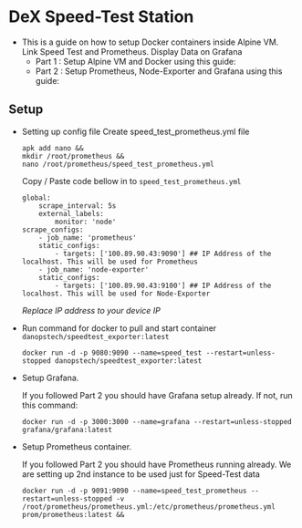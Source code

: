 # DeX Speed-Test Station

* This is a guide on how to setup Docker containers inside Alpine VM. Link Speed Test and Prometheus. Display Data on Grafana
  - Part 1 : Setup Alpine VM and Docker using this guide:
  - Part 2 : Setup Prometheus, Node-Exporter and Grafana using this guide:

## Setup

*	Setting up config file
	Create speed_test_prometheus.yml file
	```
	apk add nano &&
	mkdir /root/prometheus &&
	nano /root/prometheus/speed_test_prometheus.yml
	```
	Copy / Paste code bellow in to `speed_test_prometheus.yml`
	```
	global:
		scrape_interval: 5s
		external_labels:
			monitor: 'node'
	scrape_configs:
		- job_name: 'prometheus'
		static_configs:
			- targets: ['100.89.90.43:9090'] ## IP Address of the localhost. This will be used for Prometheus
		- job_name: 'node-exporter'
		static_configs:
			- targets: ['100.89.90.43:9100'] ## IP Address of the localhost. This will be used for Node-Exporter
	```
	*Replace IP address to your device IP*
	
*	Run command for docker to pull and start container `danopstech/speedtest_exporter:latest`
	```
	docker run -d -p 9080:9090 --name=speed_test --restart=unless-stopped danopstech/speedtest_exporter:latest 
	```

*	Setup Grafana.

	If you followed Part 2 you should have Grafana setup already. If not, run this command:
	```
	docker run -d -p 3000:3000 --name=grafana --restart=unless-stopped grafana/grafana:latest
	```

*	Setup Prometheus container.

	If you followed Part 2 you should have Prometheus running already. We are setting up 2nd instance to be used just for Speed-Test data
	```
	docker run -d -p 9091:9090 --name=speed_test_prometheus --restart=unless-stopped -v /root/prometheus/prometheus.yml:/etc/prometheus/prometheus.yml prom/prometheus:latest &&
	```
	